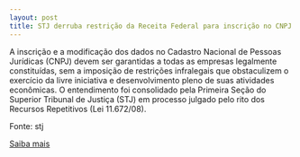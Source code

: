 ```yaml
---
layout: post
title: STJ derruba restrição da Receita Federal para inscrição no CNPJ
---
```

<p>A inscrição e a modificação dos dados no Cadastro Nacional de Pessoas Jurídicas (CNPJ) devem ser garantidas a todas as empresas legalmente constituídas, sem a imposição de restrições infralegais que obstaculizem o exercício da livre iniciativa e desenvolvimento pleno de suas atividades econômicas. O entendimento foi consolidado pela Primeira Seção do Superior Tribunal de Justiça (STJ) em processo julgado pelo rito dos Recursos Repetitivos (Lei 11.672/08).</p><p>Fonte: stj</p><p><a href="http://www.stj.jus.br/portal_stj/publicacao/engine.wsp?tmp.area=398&tmp.texto=95468" target="_blank">Saiba mais</a> </p>
